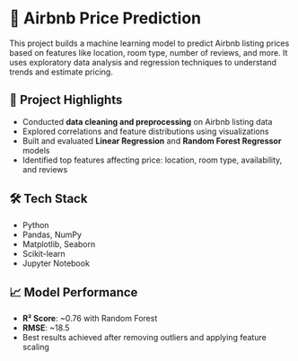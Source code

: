 # 🏡 Airbnb Price Prediction

This project builds a machine learning model to predict Airbnb listing prices based on features like location, room type, number of reviews, and more. It uses exploratory data analysis and regression techniques to understand trends and estimate pricing.

## 📌 Project Highlights

- Conducted **data cleaning and preprocessing** on Airbnb listing data
- Explored correlations and feature distributions using visualizations
- Built and evaluated **Linear Regression** and **Random Forest Regressor** models
- Identified top features affecting price: location, room type, availability, and reviews

## 🛠️ Tech Stack

- Python
- Pandas, NumPy
- Matplotlib, Seaborn
- Scikit-learn
- Jupyter Notebook

## 📈 Model Performance

- **R² Score**: ~0.76 with Random Forest
- **RMSE**: ~18.5
- Best results achieved after removing outliers and applying feature scaling

